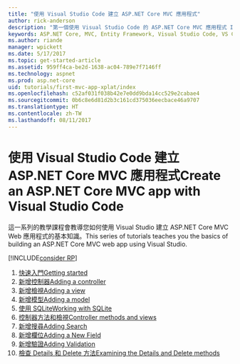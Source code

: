 ```yaml
---
title: "使用 Visual Studio Code 建立 ASP.NET Core MVC 應用程式"
author: rick-anderson
description: "第一個使用 Visual Studio Code 的 ASP.NET Core MVC 應用程式 Index 頁面"
keywords: ASP.NET Core, MVC, Entity Framework, Visual Studio Code, VS Code
ms.author: riande
manager: wpickett
ms.date: 5/17/2017
ms.topic: get-started-article
ms.assetid: 959ff4ca-be2d-1638-ac04-789e7f7146ff
ms.technology: aspnet
ms.prod: asp.net-core
uid: tutorials/first-mvc-app-xplat/index
ms.openlocfilehash: c52af031f038b42e7e0dd9bda14cc529e2cabae4
ms.sourcegitcommit: 0b6c8e6d81d2b3c161cd375036eecbace46a9707
ms.translationtype: HT
ms.contentlocale: zh-TW
ms.lasthandoff: 08/11/2017
---
```

# <a name="create-an-aspnet-core-mvc-app-with-visual-studio-code"></a><span data-ttu-id="23ba9-104">使用 Visual Studio Code 建立 ASP.NET Core MVC 應用程式</span><span class="sxs-lookup"><span data-stu-id="23ba9-104">Create an ASP.NET Core MVC app with Visual Studio Code</span></span>

<span data-ttu-id="23ba9-105">這一系列的教學課程會教導您如何使用 Visual Studio 建立 ASP.NET Core MVC Web 應用程式的基本知識。</span><span class="sxs-lookup"><span data-stu-id="23ba9-105">This series of tutorials teaches you the basics of building an ASP.NET Core MVC web app using Visual Studio.</span></span> 

[!INCLUDE[consider RP](../../includes/razor.md)]

1. [<span data-ttu-id="23ba9-106">快速入門</span><span class="sxs-lookup"><span data-stu-id="23ba9-106">Getting started</span></span>](start-mvc.md)
2. [<span data-ttu-id="23ba9-107">新增控制器</span><span class="sxs-lookup"><span data-stu-id="23ba9-107">Adding a controller</span></span>](adding-controller.md)
3. [<span data-ttu-id="23ba9-108">新增檢視</span><span class="sxs-lookup"><span data-stu-id="23ba9-108">Adding a view</span></span>](adding-view.md)
4. [<span data-ttu-id="23ba9-109">新增模型</span><span class="sxs-lookup"><span data-stu-id="23ba9-109">Adding a model</span></span>](adding-model.md)
5. [<span data-ttu-id="23ba9-110">使用 SQLite</span><span class="sxs-lookup"><span data-stu-id="23ba9-110">Working with SQLite</span></span>](working-with-sql.md)
6. [<span data-ttu-id="23ba9-111">控制器方法和檢視</span><span class="sxs-lookup"><span data-stu-id="23ba9-111">Controller methods and views</span></span>](controller-methods-views.md)
7. [<span data-ttu-id="23ba9-112">新增搜尋</span><span class="sxs-lookup"><span data-stu-id="23ba9-112">Adding Search</span></span>](search.md)
8. [<span data-ttu-id="23ba9-113">新增欄位</span><span class="sxs-lookup"><span data-stu-id="23ba9-113">Adding a New Field</span></span>](new-field.md)
9. [<span data-ttu-id="23ba9-114">新增驗證</span><span class="sxs-lookup"><span data-stu-id="23ba9-114">Adding Validation</span></span>](validation.md)
10. [<span data-ttu-id="23ba9-115">檢查 Details 和 Delete 方法</span><span class="sxs-lookup"><span data-stu-id="23ba9-115">Examining the Details and Delete methods</span></span>](xref:tutorials/first-mvc-app/details)
